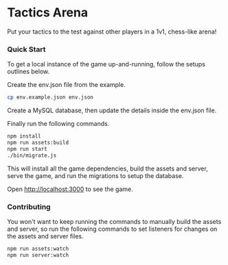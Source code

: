 # Tactics Arena

Put your tactics to the test against other players in a 1v1, chess-like arena!

### Quick Start

To get a local instance of the game up-and-running, follow the setups outlines below.

Create the env.json file from the example.

```bash
cp env.example.json env.json
```

Create a MySQL database, then update the details inside the env.json file.

Finally run the following commands.

```bash
npm install
npm run assets:build
npm run start
./bin/migrate.js
```

This will install all the game dependencies, build the assets and server, serve the game,
and run the migrations to setup the database.

Open [http://localhost:3000](http://localhost:3000) to see the game.

### Contributing

You won't want to keep running the commands to manually build the assets and server, so run 
the following commands to set listeners for changes on the assets and server files.

```bash
npm run assets:watch
npm run server:watch
```
